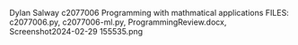 Dylan Salway
c2077006
Programming with mathmatical applications
FILES: c2077006.py, c2077006-ml.py, ProgrammingReview.docx, Screenshot2024-02-29 155535.png
